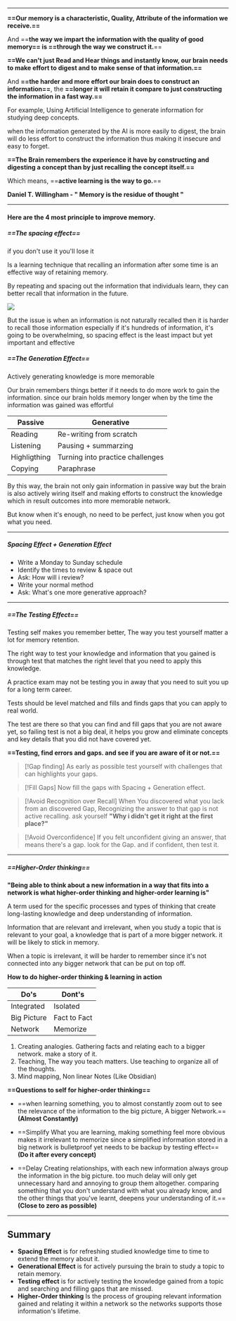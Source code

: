 
---


**==Our memory is a characteristic, Quality, Attribute of the information we receive.==**

And ==**the way we impart the information with the quality of good memory== is ==through the way we construct it.**==

**==We can't just Read and Hear things and instantly know, our brain needs to make effort to digest and to make sense of that information.==**

And **==the harder and more effort our brain does to construct an information==**, the **==longer it will retain it compare to just constructing the information in a fast way.==**

For example, Using Artificial Intelligence to generate information for studying deep concepts. 

when the information generated by the AI is more easily to digest, the brain will do less effort to construct the information thus making it insecure and easy to forget.

**==The Brain remembers the experience it have by constructing and digesting a concept than by just recalling the concept itself.==**

Which means, ==**active learning is the way to go.**==


**Daniel T. Willingham - " Memory is the residue of thought "** 

---
#### **Here are the 4 most principle to improve memory.**


##### ==The spacing effect==  

if you don't use it you'll lose it

Is a learning technique that recalling an information after some time is an effective way of retaining memory.

By repeating and spacing out the information that individuals learn, they can better recall that information in the future.

![](spacingeffect.avif)

But the issue is when an information is not naturally recalled then it is harder to recall those information especially if it's hundreds of information, it's going to be overwhelming, so spacing effect is the least impact but yet important and effective



##### ==The Generation Effect== 

Actively generating knowledge is more memorable

Our brain remembers things better if it needs to do more work to gain the information. since our brain holds memory longer when by the time the information was gained was effortful


| Passive      | Generative                       |
| ------------ | -------------------------------- |
| Reading      | Re-writing from scratch          |
| Listening    | Pausing + summarzing             |
| Highligthing | Turning into practice challenges |
| Copying      | Paraphrase                       |

By this way, the brain not only gain information in passive way but the brain is also actively wiring itself and making efforts to construct the knowledge which in result outcomes into more memorable network.

But know when it's enough, no need to be perfect, just  know when you got what you need.

---

##### Spacing Effect + Generation Effect 

* Write a Monday to Sunday schedule
* Identify the times to review & space out
* Ask: How will i review?
* Write your normal method
* Ask: What's one more generative approach?


___

##### **==The Testing Effect==**

Testing self makes you remember better, The way you test yourself matter a lot for memory retention.

The right way to test your knowledge and information that you gained is through test that matches the right level that you need to apply this knowledge.

A practice exam may not be testing you in away that you need to suit you up for a long term career.

Tests should be level matched and fills and finds gaps that you can apply to real world.

The test are there so that you can find and fill gaps that you are not aware yet, so failing test is not a big deal, it helps you grow and eliminate concepts and key details that you did not have covered yet.

**==Testing, find errors and gaps. and see if you are aware of it or not.==**

> [!Gap finding]
> As early as possible test yourself with challenges that can highlights your gaps.

> [!Fill Gaps]
Now fill the gaps with Spacing + Generation effect.


>[!Avoid Recognition over Recall]
When You discovered what you lack from an discovered Gap, Recognizing the answer to that gap is not active recalling. ask yourself **"Why i didn't get it right at the first place?"**

>[!Avoid Overconfidence]
> If you felt unconfident giving an answer, that means there's a gap. look for the Gap. and if confident, then test it.


---

##### ==Higher-Order thinking==


**"Being able to think about a new information in a way that fits into a network is what higher-order thinking and higher-order learning is"**

A term used for the specific processes and types of thinking that create long-lasting knowledge and deep understanding of information.

Information that are relevant and irrelevant, when you study a topic that is relevant to your goal, a knowledge that is part of a more bigger network. it will be likely to stick in memory.

When a topic is irrelevant, it will be harder to remember since it's not connected into any bigger network that can be put on top off.


**How to do higher-order thinking & learning in action**

| Do's        | Dont's       |
| ----------- | ------------ |
| Integrated  | Isolated     |
| Big Picture | Fact to Fact |
| Network     | Memorize     |

1. Creating analogies. Gathering facts and relating each to a bigger network. make a story of it.
2. Teaching, The way you teach matters. Use teaching to organize all of the thoughts.
3. Mind mapping, Non linear Notes (Like Obsidian)


**==Questions to self for higher-order thinking==**

* ==when learning something, you to almost constantly zoom out to see the relevance of the information to the big picture, A bigger Network.== **(Almost Constantly)**

* ==Simplify What you are learning, making something feel more obvious makes it irrelevant to memorize  since a simplified information stored in a big network  is bulletproof yet needs to be backup by testing effect== **(Do it after every concept)** 

 * ==Delay Creating relationships, with each new information always group the information in the big picture. too much delay will only get unnecessary hard and annoying to group them altogether. comparing something that you don't understand with what you already know, and the other things that you've learnt, deepens your understanding of it.== **(Close to zero as possible)**

---

## **Summary**

* **Spacing Effect** is for refreshing studied knowledge time to time to extend the memory about it.
* **Generational Effect** is for actively pursuing the brain to study a topic to retain memory.
* **Testing effect** is for actively testing the knowledge gained from a topic and searching and filling gaps that are missed.
* **Higher-Order thinking** Is the process of grouping relevant information gained and relating it within a network so the networks supports those information's lifetime.